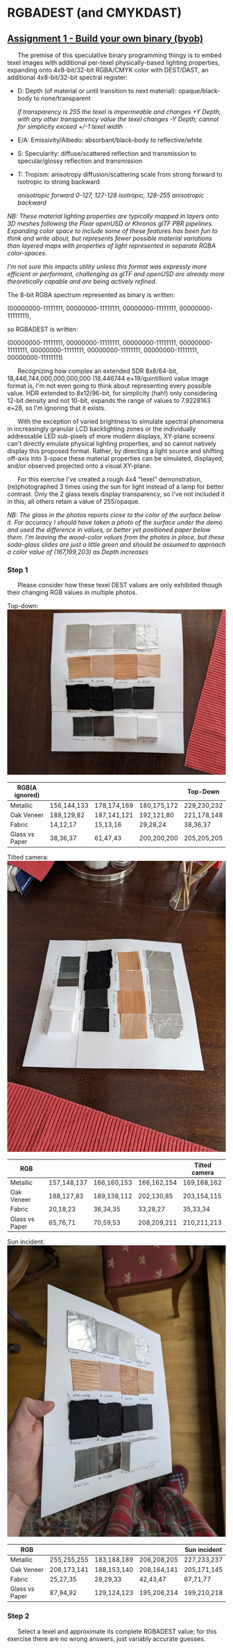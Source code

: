 # RGBADEST (and CMYKDAST)
## [Assignment 1 - Build your own binary (byob)](https://github.com/charlieroberts/imgd-5010-s24/blob/main/assignment1-binary.md)

&nbsp;&nbsp;&nbsp;&nbsp;&nbsp;&nbsp;The premise of this speculative binary programming thingy is to embed texel images with additional per-texel physically-based lighting properties, expanding onto 4x8-bit/32-bit RGBA/CMYK color with DEST/DAST, an additional 4x8-bit/32-bit spectral register: 
- D: Depth (of material or until transition to next material): opaque/black-body to none/transparent

  *if transparency is 255 the texel is impermeable and changes +Y Depth, with any other transparency value the texel changes -Y Depth; cannot for simplicity exceed +/-1 texel width*
- E/A: Emissivity/Albedo: absorbant/black-body to reflective/white

- S: Specularity: diffuse/scattered reflection and transmission to specular/glossy reflection and transmission

- T: Tropism: anisotropy diffusion/scattering scale from strong forward to isotropic to strong backward

  *anisotropic forward 0-127, 127-128 isotropic, 128-255 anisotropic backward*
  
*NB: These material lighting properties are typically mapped in layers onto 3D meshes following the Pixar openUSD or Khronos glTF PBR pipelines. Expanding color space to include some of these features has been fun to think and write about, but represents fewer possible material variations than layered maps with properties of light represented in separate RGBA color-spaces.*

*I'm not sure this impacts utility unless this format was expressly more efficient or performant, challenging as glTF and openUSD are already more theoretically capable and are being actively refined.*

The 8-bit RGBA spectrum represented as binary is written:

 (00000000-11111111, 00000000-11111111, 00000000-11111111, 00000000-11111111),

so RGBADEST is written:

 (00000000-11111111, 00000000-11111111, 00000000-11111111, 00000000-11111111, 00000000-11111111, 00000000-11111111, 00000000-11111111, 00000000-11111111)

&nbsp;&nbsp;&nbsp;&nbsp;&nbsp;&nbsp;Recognizing how complex an extended SDR 8x8/64-bit, 18,446,744,000,000,000,000 (18.446744 e+19/quintillion) value image format is, I'm not even going to think about representing every possible value. HDR extended to 8x12/96-bit, for simplicity (hah!) only considering 12-bit density and not 10-bit, expands the range of values to 7.9228163 e+28, so I'm ignoring that it exists. 

&nbsp;&nbsp;&nbsp;&nbsp;&nbsp;&nbsp;With the exception of varied brightness to simulate spectral phenomena in increasingly granular LCD backlighting zones or the individually addressable LED sub-pixels of more modern displays, XY-plane screens can't directly emulate physical lighting properties, and so cannot natively display this proposed format. Rather, by directing a light source and shifting off-axis into 3-space these material properties can be simulated, displayed, and/or observed projected onto a visual XY-plane. 

&nbsp;&nbsp;&nbsp;&nbsp;&nbsp;&nbsp;For this exercise I've created a rough 4x4 "texel" demonstration, (re)photographed 3 times using the sun for light instead of a lamp for better contrast. Only the 2 glass texels display transparency, so I've not included it in this; all others retain a value of 255/opaque. 
  
*NB: The glass in the photos reports close to the color of the surface below it. For accuracy I should have taken a photo of the surface under the demo and used the difference in values, or better yet positioned paper below them. I'm leaving the wood-color values from the photos in place, but these soda-glass slides are just a little green and should be assumed to approach a color value of (167,199,203) as Depth increases*

### Step 1

&nbsp;&nbsp;&nbsp;&nbsp;&nbsp;&nbsp;Please consider how these texel DEST values are only exhibited though their changing RGB values in multiple photos.

Top-down:
![Top-Down](https://github.com/Wazbaz-the-Weary/Peter_L._Griffiths_Documentation/blob/main/PXL_20250121_190302056.RAW-01.COVER.jpg?raw=true)

| RGB(A ignored) |             |             |             | Top-Down    |
|----------------|-------------|-------------|-------------|-------------|
| Metallic       | 156,144,133 | 178,174,169 | 180,175,172 | 229,230,232 |
| Oak Veneer     | 188,129,82  | 187,141,121 | 192,121,80  | 221,178,148 |
| Fabric         | 14,12,17    | 15,13,16    | 29,28,24    | 38,36,37    |
| Glass vs Paper | 38,36,37    | 61,47,43    | 200,200,200 | 205,205,205 |

Tilted camera:
![Tilted Camera](https://github.com/Wazbaz-the-Weary/Peter_L._Griffiths_Documentation/blob/main/PXL_20250121_190306477.RAW-01.COVER.jpg?raw=true)

| RGB            |             |             |             | Tilted camera|
|----------------|-------------|-------------|-------------|-------------|
| Metallic       | 157,148,137 | 166,160,153 | 166,162,154 | 169,168,162 |
| Oak Veneer     | 188,127,83  | 189,138,112 | 202,130,85  | 203,154,115 |
| Fabric         | 20,18,23    | 36,34,35    | 33,28,27    | 35,33,34    |
| Glass vs Paper | 65,76,71    | 70,59,53    | 208,209,211 | 210,211,213 |

Sun incident:
![Sun Incident](https://github.com/Wazbaz-the-Weary/Peter_L._Griffiths_Documentation/blob/main/PXL_20250121_190440025.RAW-01.COVER.jpg?raw=true)

| RGB            |             |             |             | Sun incident |
|----------------|-------------|-------------|-------------|--------------|
| Metallic       | 255,255,255 | 183,188,189 | 206,208,205 | 227,233,237  |
| Oak Veneer     | 206,173,141 | 188,153,140 | 208,164,141 | 205,171,145  |
| Fabric         | 25,27,35    | 28,29,33    | 42,43,47    | 67,71,77     |
| Glass vs Paper | 87,94,92    | 129,124,123 | 195,206,214 | 199,210,218  |

### Step 2

&nbsp;&nbsp;&nbsp;&nbsp;&nbsp;&nbsp;Select a texel and approximate its complete RGBADEST value; for this exercise there are no wrong answers, just variably accurate guesses.
